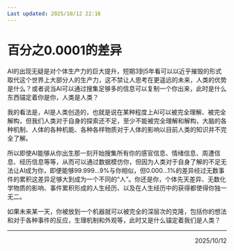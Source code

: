 ```yaml
---
Last updated: 2025/10/12 22:16
---
```

# 百分之0.0001的差异
AI的出现无疑是对个体生产力的巨大提升，短期3到5年看可以以近乎摧毁的形式取代这个世界上大部分人的生产力，这不禁让人思考在更遥远的未来，人类的优势是什么？或者说当AI可以通过搜集足够多的信息可以复制一个你出来，此时是什么东西锚定着你是你，人类是人类？

我的看法是，AI是人类创造的，也就是说在某种程度上AI可以被完全理解、被完全解构，但我们人类对于自身的探索还不足，至少不能被完全理解和解构，大脑的各种机制、人体的各种机能、各种各样物质对于人体的影响以目前人类的知识并不完全了解。

所以即使AI能够从你出生那一刻开始搜集所有你的感官信息、情绪信息、周遭信息、经历信息等等，从而可以通过数据模仿你，但因为人类对于自身了解的不足无法让AI成为你，即便能够99.999…9%与你相似，但0.000…1%的差异经过无数事件的累积这差异足够大到成为一个不同的“人”。你还是你，个体先天差异、无数化学物质的影响、事件累积形成的人生经历、以及在人生经历中的获得都使得你独一无二。

如果未来某一天，你被放到一个机器就可以被完全的深层次的克隆，包括你的想法和对于各种事件的反应，生理机制和外观等，此时又是什么锚定着我们是人类？

---

<div align="right">2025/10/12</div>
